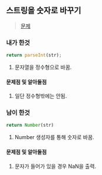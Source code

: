 ## 스트링을 숫자로 바꾸기
> [문제](https://programmers.co.kr/learn/challenge_codes/110)
### 내가 한것
```javascript
return parseInt(str);
```
1. 문자열을 정수형으로 바꿈.
#### 문제점 및 알아둘점
1. 일단 정수형밖에는 안됨.
### 남이 한것
```javascript
return Number(str)
```
1. Number 생성자를 통해 숫자로 바꿈.
#### 문제점 및 알아둘점
1. 문자가 들어가 있을 경우 NaN을 출력.